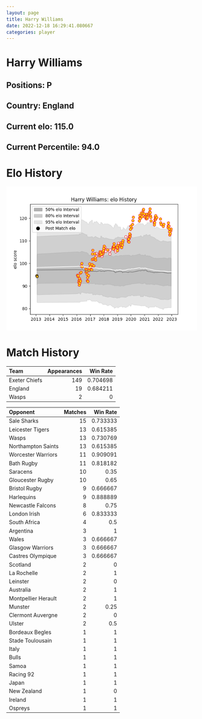 ```yaml
---  
layout: page  
title: Harry Williams  
date: 2022-12-18 16:29:41.080667  
categories: player  
---
```

# Harry Williams

## Positions: P

## Country: England

## Current elo: 115.0

## Current Percentile: 94.0

# Elo History


![elo history](history_HarryWilliams.png)
# Match History


| Team          |   Appearances |   Win Rate |
|:--------------|--------------:|-----------:|
| Exeter Chiefs |           149 |   0.704698 |
| England       |            19 |   0.684211 |
| Wasps         |             2 |   0        |

| Opponent            |   Matches |   Win Rate |
|:--------------------|----------:|-----------:|
| Sale Sharks         |        15 |   0.733333 |
| Leicester Tigers    |        13 |   0.615385 |
| Wasps               |        13 |   0.730769 |
| Northampton Saints  |        13 |   0.615385 |
| Worcester Warriors  |        11 |   0.909091 |
| Bath Rugby          |        11 |   0.818182 |
| Saracens            |        10 |   0.35     |
| Gloucester Rugby    |        10 |   0.65     |
| Bristol Rugby       |         9 |   0.666667 |
| Harlequins          |         9 |   0.888889 |
| Newcastle Falcons   |         8 |   0.75     |
| London Irish        |         6 |   0.833333 |
| South Africa        |         4 |   0.5      |
| Argentina           |         3 |   1        |
| Wales               |         3 |   0.666667 |
| Glasgow Warriors    |         3 |   0.666667 |
| Castres Olympique   |         3 |   0.666667 |
| Scotland            |         2 |   0        |
| La Rochelle         |         2 |   1        |
| Leinster            |         2 |   0        |
| Australia           |         2 |   1        |
| Montpellier Herault |         2 |   1        |
| Munster             |         2 |   0.25     |
| Clermont Auvergne   |         2 |   0        |
| Ulster              |         2 |   0.5      |
| Bordeaux Begles     |         1 |   1        |
| Stade Toulousain    |         1 |   1        |
| Italy               |         1 |   1        |
| Bulls               |         1 |   1        |
| Samoa               |         1 |   1        |
| Racing 92           |         1 |   1        |
| Japan               |         1 |   1        |
| New Zealand         |         1 |   0        |
| Ireland             |         1 |   1        |
| Ospreys             |         1 |   1        |